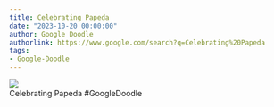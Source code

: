 ```yaml
---
title: Celebrating Papeda
date: "2023-10-20 00:00:00"
author: Google Doodle
authorlink: https://www.google.com/search?q=Celebrating%20Papeda
tags:
- Google-Doodle
---
```

<img src="https://www.google.com/logos/doodles/2023/celebrating-papeda-6753651837110118-l.png" referrerpolicy="no-referrer"><br>Celebrating Papeda #GoogleDoodle